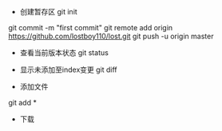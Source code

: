 
- 创建暂存区
 git init

git commit -m "first commit"
git remote add origin https://github.com/lostboy110/lost.git
git push -u origin master

- 查看当前版本状态
git status

- 显示未添加至index变更
git diff

- 添加文件

git add *

- 下载


